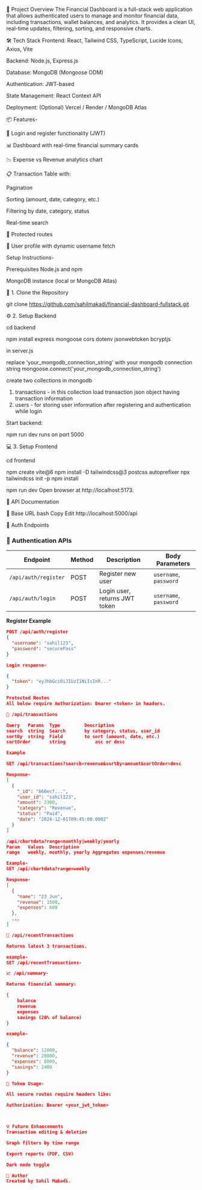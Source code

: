 🧾 Project Overview
The Financial Dashboard is a full-stack web application that allows authenticated users to manage and monitor financial data, including transactions, wallet balances, and analytics. It provides a clean UI, real-time updates, filtering, sorting, and responsive charts.

🛠️ Tech Stack
Frontend: React, Tailwind CSS, TypeScript, Lucide Icons, Axios, Vite

Backend: Node.js, Express.js

Database: MongoDB (Mongoose ODM)

Authentication: JWT-based

State Management: React Context API

Deployment: (Optional) Vercel / Render / MongoDB Atlas

📦 Features-

🧾 Login and register functionality (JWT)

📊 Dashboard with real-time financial summary cards

📉 Expense vs Revenue analytics chart

📋 Transaction Table with:

Pagination

Sorting (amount, date, category, etc.)

Filtering by date, category, status

Real-time search

🔐 Protected routes

👤 User profile with dynamic username fetch

Setup Instructions-

Prerequisites
Node.js and npm

MongoDB instance (local or MongoDB Atlas)

📁 1. Clone the Repository

git clone https://github.com/sahilmakadi/financial-dashboard-fullstack.git


⚙️ 2. Setup Backend

cd backend

npm install express mongoose cors dotenv jsonwebtoken bcryptjs


in server.js

replace 'your_mongodb_connection_string' with your mongodb connection string
mongoose.connect('your_mongodb_connection_string')

create two collections in mongodb
1) transactions - in this collection load transaction json object having transaction information 
2) users - for storing user information after registering and authentication while login

Start backend:

npm run dev
runs on port 5000

💻 3. Setup Frontend

cd frontend

npm create vite@6 
npm install -D tailwindcss@3 postcss autoprefixer
npx tailwindcss init -p
npm install

npm run dev
Open browser at http://localhost:5173.

🔌 API Documentation

📍 Base URL
bash
Copy
Edit
http://localhost:5000/api

🔐 Auth Endpoints
### 🔐 Authentication APIs

| Endpoint          | Method | Description                   | Body Parameters         |
|-------------------|--------|-------------------------------|--------------------------|
| `/api/auth/register` | POST   | Register new user             | `username`, `password`   |
| `/api/auth/login`    | POST   | Login user, returns JWT token | `username`, `password`   |

**Register Example**
```json
POST /api/auth/register
{
  "username": "sahil123",
  "password": "securePass"
}

Login response-

{
  "token": "eyJhbGciOiJIUzI1NiIsInR..."
}

Protected Routes
All below require Authorization: Bearer <token> in headers.

💸 /api/transactions

Query   Params	Type	     Description
search	string	Search       by category, status, user_id
sortBy	string	Field        to sort (amount, date, etc.)
sortOrder	    string	         asc or desc

Example

GET /api/transactions?search=revenue&sortBy=amount&sortOrder=desc

Response-
[
  {
    "_id": "660ecf...",
    "user_id": "sahil123",
    "amount": 2300,
    "category": "Revenue",
    "status": "Paid",
    "date": "2024-12-01T09:45:00.000Z"
  }
]

/api/chartdata?range=monthly|weekly|yearly
Param	Values	Description
range	weekly, monthly, yearly	Aggregates expenses/revenue

Example-
GET /api/chartdata?range=weekly

Response-
[
  {
    "name": "23 Jun",
    "revenue": 1500,
    "expenses": 600
  },
  ...
]

🧾 /api/recentTransactions

Returns latest 3 transactions.

example-
GET /api/recentTransactions-

📈 /api/summary-

Returns financial summary:

{
    balance
    revenue
    expenses
    savings (20% of balance)
}

example-

{
  "balance": 12000,
  "revenue": 20000,
  "expenses": 8000,
  "savings": 2400
}

🔐 Token Usage-

All secure routes require headers like:

Authorization: Bearer <your_jwt_token>



💡 Future Enhancements
Transaction editing & deletion

Graph filters by time range

Export reports (PDF, CSV)

Dark mode toggle

🙌 Author
Created by Sahil Makadi.
